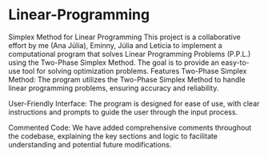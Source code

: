 # Linear-Programming
Simplex Method for Linear Programming
This project is a collaborative effort by me (Ana Júlia), Eminny, Júlia and Leticia to implement a computational program that solves Linear Programming Problems (P.P.L.) using the Two-Phase Simplex Method. The goal is to provide an easy-to-use tool for solving optimization problems.
Features
Two-Phase Simplex Method: The program utilizes the Two-Phase Simplex Method to handle linear programming problems, ensuring accuracy and reliability.

User-Friendly Interface: The program is designed for ease of use, with clear instructions and prompts to guide the user through the input process.

Commented Code: We have added comprehensive comments throughout the codebase, explaining the key sections and logic to facilitate understanding and potential future modifications.
